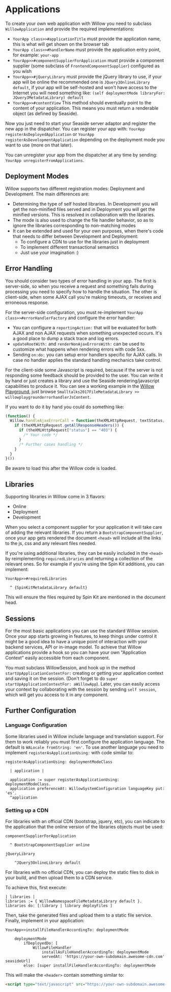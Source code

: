 # Applications

To create your own web application with Willow you need to subclass
`WillowApplication` and provide the required implementations:

- `YourApp class>>#applicationTitle` must provide the application name, this is
  what will get shown on the browser tab
- `YourApp class>>#handlerName` must provide the application entry point, for
  example: `your-app`
- `YourApp>>#componentSupplierForApplication` must provide a component supplier
  (some subclass of `FrontendComponentSupplier`) configured as you wish
- `YourApp>>#jQueryLibrary` must provide the jQuery library to use, if your app
  will be online the recommended one is `JQuery3OnlineLibrary default`, if your
  app will be self-hosted and won't have access to the Internet you will need
  something like: `(self deploymentMode libraryFor: JQuery3MetadataLibrary) default`
- `YourApp>>#contentView` This method should eventually point to the content of
  your application. This means you must return a renderable object (as defined
  by Seaside).

Now you just need to start your Seaside server adaptor and register the new app
in the dispatcher. You can register your app with:
`YourApp registerAsDeployedApplication` or `YourApp registerAsDevelopmentApplication`
depending on the deployment mode you want to use (more on that later).

You can unregister your app from the dispatcher at any time by sending:
`YourApp unregisterFromApplications`.

## Deployment Modes

Willow supports two different registration modes: Deployment and Development.
The main differences are:

- Determining the type of self hosted libraries. In Development you will get
  the non-minified files served and in Deployment you will get the minified versions.
  This is resolved in collaboration with the libraries.
- The mode is also used to change the file handler behavior, so as to ignore
  the libraries corresponding to non-matching modes
- It can be extended and used for your own purposes, when there's code that
  needs to differ between Development and Deployment:
  - To configure a CDN to use for the libraries just in deployment
  - To implement different transactional semantics
  - Just use your imagination :)

## Error Handling

You should consider two types of error handling in your app. The first is
server-side, so when you receive a request and something fails during processing
you need to specify how to handle the situation. The other is client-side, when
some AJAX call you're making timeouts, or receives and erroneous response.

For the server-side configuration, you must re-implement
`YourApp class>>#errorHandlerFactory` and configure the error handler:

- You can configure a `reportingAction:` that will be evaluated for both AJAX
  and non AJAX requests when something unexpected occurs. It's a good place to
  dump a stack trace and log errors.
- `updateRootWith:` and `renderNonAjaxErrorsWith:` can be used to customize what
  happens when rendering errors with code 5xx.
- Sending `on:do:` you can setup error handlers specific for AJAX calls. In case
  no handler applies the standard handling mechanics take control.

For the client-side some Javascript is required, because if the server is not
responding some feedback should be provided to the user. You can write it by hand
or just creates a library and use the Seaside rendering/javascript capabilities
to produce it. You can see a working example in the [Willow Playground](https://github.com/ba-st/Willow-Playground),
just browse `Smalltalks2017FileMetadataLibrary >> willowplaygrounderrorhandlerJsContent`.

If you want to do it by hand you could do something like:

```javascript
(function() {
  Willow.handleAjaxErrorCall = function(theXMLHttpRequest, textStatus, error) {
    if (theXMLHttpRequest.getAllResponseHeaders()) {
      if (theXMLHttpRequest["status"] == "403") {
        /* Your code */
      }
      /* Further cases handling */
    }
  }
}())
```

Be aware to load this after the Willow code is loaded.

## Libraries

Supporting libraries in Willow come in 3 flavors:

- Online
- Deployment
- Development

When you select a component supplier for your application it will take care of
adding the relevant libraries. If you return a `BootstrapComponentSupplier`,
once your app gets rendered the document `<head>` will include all the links to
the js, css and any relevant files needed.

If you're using additional libraries, they can be easily included in the `<head>`
by reimplementing `requiredLibraries` and returning a collection of the relevant
ones. So for example if you're using the Spin Kit additions, you can implement:

```smalltalk
YourApp>>#requiredLibraries

  ^ {SpinKitMetadataLibrary default}
```

This will ensure the files required by Spin Kit are mentioned in the document head.

## Sessions

For the most basic applications you can use the standard Willow session. Once
your app starts growing in features, to keep things under control it might be a
good idea to have a unique point of interaction with your backend services, API
or in-image model. To achieve that Willow applications provide a hook so you can
have your own "Application Context" easily accessible from each component.

You must subclass WillowSession, and hook up in the method `startUpApplicationContextFor:`
creating or getting your application context and saving it on the session.
(Don't forget to do `super startUpApplicationContextFor: aWillowApp`). Later,
you can easily access your context by collaborating with the session by sending
`self session`, which will get you access to it in any component.

## Further Configuration

### Language Configuration

Some libraries used in Willow include language and translation support. For them
to work reliably you must first configure the application language. The default
is `WALocale fromString: 'en'`. To use another language you need to implement
`registerAsApplicationUsing:` with code similar to:

```smalltalk
registerAsApplicationUsing: deploymentModeClass

  | application |

  application := super registerAsApplicationUsing: deploymentModeClass.
  application preferenceAt: WillowSystemConfiguration languageKey put: 'es'.
  ^application
```

### Setting up a CDN

For libraries with an official CDN (bootstrap, jquery, etc), you can indicate to
the application that the online version of the libraries objects must be used:

```smalltalk
componentSupplierForApplication

  ^ BootstrapComponentSupplier online

jQueryLibrary

    ^JQuery3OnlineLibrary default
```

For libraries with no official CDN, you can deploy the static files to disk in
your build, and then upload them to a CDN service.

To achieve this, first execute:

```smalltalk
| libraries |
libraries := { WillowNamespaceFileMetadataLibrary default }.
libraries do: [:library | library deployFiles ]
```

Then, take the generated files and upload them to a static file service.
Finally, implement in your application:

```smalltalk
YourApp>>installFileHandlerAccordingTo: deploymentMode

    deploymentMode
        ifDeployedDo: [
            WillowFileHandler
                installAsFileHandlerAccordingTo: deploymentMode
                servedAt: 'https://your-own-subdomain.awesome-cdn.com' seasideUrl]
        else: [super installFileHandlerAccordingTo: deploymentMode
```

This will make the `<header>` contain something similar to:

```html
<script type="text/javascript" src="https://your-own-subdomain.awesome-cdn.com/willow-6.0.0/js/willow.js"></script>
```
